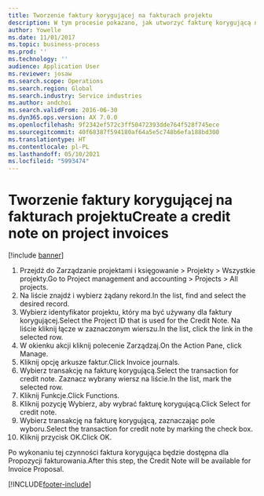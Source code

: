 ```yaml
---
title: Tworzenie faktury korygującej na fakturach projektu
description: W tym procesie pokazano, jak utworzyć fakturę korygującą na fakturach projektów, które zostały zaksięgowane.
author: Yowelle
ms.date: 11/01/2017
ms.topic: business-process
ms.prod: ''
ms.technology: ''
audience: Application User
ms.reviewer: josaw
ms.search.scope: Operations
ms.search.region: Global
ms.search.industry: Service industries
ms.author: andchoi
ms.search.validFrom: 2016-06-30
ms.dyn365.ops.version: AX 7.0.0
ms.openlocfilehash: 9f2342ef572c3ff50472393dde764f528f745ece
ms.sourcegitcommit: 40f68387f594180af64a5e5c748b6efa188bd300
ms.translationtype: HT
ms.contentlocale: pl-PL
ms.lasthandoff: 05/10/2021
ms.locfileid: "5993474"
---
```

# <a name="create-a-credit-note-on-project-invoices"></a><span data-ttu-id="b2c8f-103">Tworzenie faktury korygującej na fakturach projektu</span><span class="sxs-lookup"><span data-stu-id="b2c8f-103">Create a credit note on project invoices</span></span>

[!include [banner](../../includes/banner.md)]

1. <span data-ttu-id="b2c8f-104">Przejdź do Zarządzanie projektami i księgowanie > Projekty > Wszystkie projekty.</span><span class="sxs-lookup"><span data-stu-id="b2c8f-104">Go to Project management and accounting > Projects > All projects.</span></span> 
2. <span data-ttu-id="b2c8f-105">Na liście znajdź i wybierz żądany rekord.</span><span class="sxs-lookup"><span data-stu-id="b2c8f-105">In the list, find and select the desired record.</span></span> 
3. <span data-ttu-id="b2c8f-106">Wybierz identyfikator projektu, który ma być używany dla faktury korygującej.</span><span class="sxs-lookup"><span data-stu-id="b2c8f-106">Select the Project ID that is used for the Credit Note.</span></span> <span data-ttu-id="b2c8f-107">Na liście kliknij łącze w zaznaczonym wierszu.</span><span class="sxs-lookup"><span data-stu-id="b2c8f-107">In the list, click the link in the selected row.</span></span> 
4. <span data-ttu-id="b2c8f-108">W okienku akcji kliknij polecenie Zarządzaj.</span><span class="sxs-lookup"><span data-stu-id="b2c8f-108">On the Action Pane, click Manage.</span></span> 
5. <span data-ttu-id="b2c8f-109">Kliknij opcję arkusze faktur.</span><span class="sxs-lookup"><span data-stu-id="b2c8f-109">Click Invoice journals.</span></span> 
6. <span data-ttu-id="b2c8f-110">Wybierz transakcję na fakturę korygującą.</span><span class="sxs-lookup"><span data-stu-id="b2c8f-110">Select the transaction for credit note.</span></span> <span data-ttu-id="b2c8f-111">Zaznacz wybrany wiersz na liście.</span><span class="sxs-lookup"><span data-stu-id="b2c8f-111">In the list, mark the selected row.</span></span> 
7. <span data-ttu-id="b2c8f-112">Kliknij Funkcje.</span><span class="sxs-lookup"><span data-stu-id="b2c8f-112">Click Functions.</span></span> 
8. <span data-ttu-id="b2c8f-113">Kliknij pozycję Wybierz, aby wybrać fakturę korygującą.</span><span class="sxs-lookup"><span data-stu-id="b2c8f-113">Click Select for credit note.</span></span> 
9. <span data-ttu-id="b2c8f-114">Wybierz transakcję na fakturę korygującą, zaznaczając pole wyboru.</span><span class="sxs-lookup"><span data-stu-id="b2c8f-114">Select the transaction for credit note by marking the check box.</span></span>
10. <span data-ttu-id="b2c8f-115">Kliknij przycisk OK.</span><span class="sxs-lookup"><span data-stu-id="b2c8f-115">Click OK.</span></span> 

<span data-ttu-id="b2c8f-116">Po wykonaniu tej czynności faktura korygująca będzie dostępna dla Propozycji fakturowania.</span><span class="sxs-lookup"><span data-stu-id="b2c8f-116">After this step, the Credit Note will be available for Invoice Proposal.</span></span>


[!INCLUDE[footer-include](../../includes/footer-banner.md)]